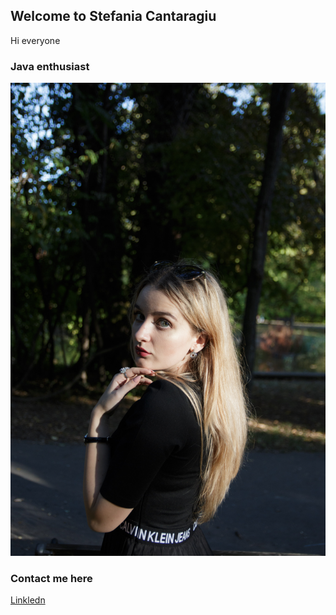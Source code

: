 ## Welcome to Stefania Cantaragiu

Hi everyone

### Java enthusiast 


![Image](IMG_6525.jpg)

### Contact me here

[Linkledn](https://www.linkedin.com/in/stefania-cantaragiu-0771a4189)




